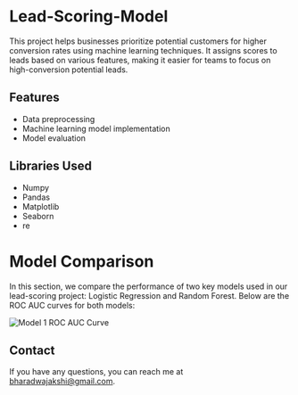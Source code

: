 # Lead-Scoring-Model

This project helps businesses prioritize potential customers for higher conversion rates using machine learning techniques. It assigns scores to leads based on various features, making it easier for teams to focus on high-conversion potential leads.

## Features

- Data preprocessing
- Machine learning model implementation
- Model evaluation

## Libraries Used

- Numpy
- Pandas
- Matplotlib
- Seaborn
- re

# Model Comparison

In this section, we compare the performance of two key models used in our lead-scoring project: Logistic Regression and Random Forest. Below are the ROC AUC curves for both models:

![Model 1 ROC AUC Curve](https://i.imgur.com/MBBDJtu.png)


## Contact

If you have any questions, you can reach me at [bharadwajakshi@gmail.com](mailto:bharadwajakshi@gmail.com).
